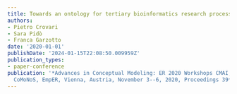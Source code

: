 ```yaml
---
title: Towards an ontology for tertiary bioinformatics research process
authors:
- Pietro Crovari
- Sara Pidò
- Franca Garzotto
date: '2020-01-01'
publishDate: '2024-01-15T22:08:50.009959Z'
publication_types:
- paper-conference
publication: '*Advances in Conceptual Modeling: ER 2020 Workshops CMAI, CMLS, CMOMM4FAIR,
  CoMoNoS, EmpER, Vienna, Austria, November 3--6, 2020, Proceedings 39*'
---
```

